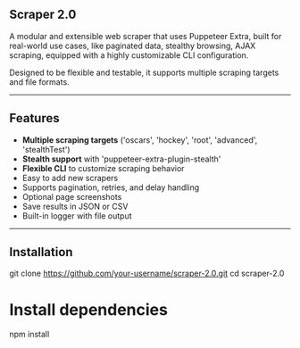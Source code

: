 ## Scraper 2.0 ##

A modular and extensible web scraper that uses Puppeteer Extra, built for real-world use cases, like paginated data, stealthy browsing, AJAX scraping, equipped with a highly customizable CLI configuration.

Designed to be flexible and testable, it supports multiple scraping targets and file formats.

---

## Features ## 

- **Multiple scraping targets** ('oscars', 'hockey', 'root', 'advanced', 'stealthTest')
- **Stealth support** with 'puppeteer-extra-plugin-stealth'
- **Flexible CLI** to customize scraping behavior
- Easy to add new scrapers
- Supports pagination, retries, and delay handling
- Optional page screenshots
- Save results in JSON or CSV
- Built-in logger with file output

---

## Installation ## 

git clone https://github.com/your-username/scraper-2.0.git
cd scraper-2.0

# Install dependencies
npm install
